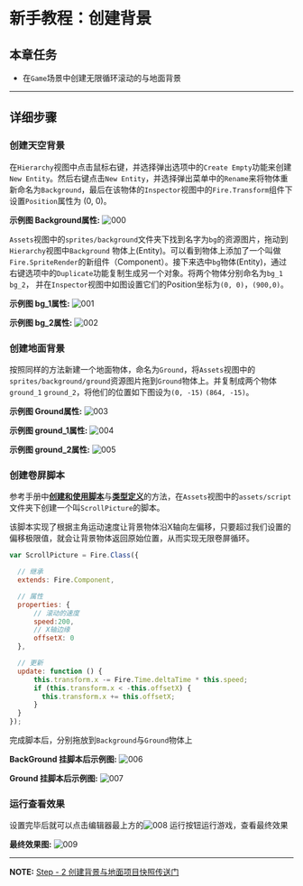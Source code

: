 # 新手教程：创建背景

## 本章任务
- 在`Game`场景中创建无限循环滚动的与地面背景

---

## 详细步骤

### 创建天空背景

在`Hierarchy`视图中点击鼠标右键，并选择弹出选项中的`Create Empty`功能来创建`New Entity`。然后右键点击`New Entity`，并选择弹出菜单中的`Rename`来将物体重新命名为`Background`，最后在该物体的`Inspector`视图中的`Fire.Transform`组件下设置`Position`属性为 (0, 0)。

**示例图 Background属性:**
![000](https://cloud.githubusercontent.com/assets/7564028/6842952/d0a8d9ba-d3d8-11e4-979f-3f842f95f987.png)

`Assets`视图中的`sprites/background`文件夹下找到名字为`bg`的资源图片，拖动到`Hierarchy`视图中`Background` 物体上(Entity)。可以看到物体上添加了一个叫做`Fire.SpriteRender`的新组件（Component）。接下来选中`bg`物体(Entity)，通过右键选项中的`Duplicate`功能复制生成另一个对象。将两个物体分别命名为`bg_1` `bg_2`， 并在`Inspector`视图中如图设置它们的Position坐标为`(0, 0)`，`(900,0)`。

**示例图 bg_1属性:**
![001](https://cloud.githubusercontent.com/assets/7564028/6843004/5b8c7334-d3d9-11e4-93c8-c32f8d4d8322.png)

**示例图 bg_2属性:**
![002](https://cloud.githubusercontent.com/assets/7564028/6843007/65eadbc2-d3d9-11e4-85ab-ed773b7d0fbd.png)

### 创建地面背景

按照同样的方法新建一个地面物体，命名为`Ground`，将`Assets`视图中的`sprites/background/ground`资源图片拖到`Ground`物体上。并复制成两个物体`ground_1` `ground_2`，将他们的位置如下图设为`(0, -15)` `(864, -15)`。

**示例图 Ground属性:**
![003](https://cloud.githubusercontent.com/assets/7564028/6843009/68a489a8-d3d9-11e4-9f35-2d9df96ac0bc.png)

**示例图 ground_1属性:**
![004](https://cloud.githubusercontent.com/assets/7564028/6843014/7d8be7d0-d3d9-11e4-98e0-323303486f3d.png)

**示例图 ground_2属性:**
![005](https://cloud.githubusercontent.com/assets/7564028/6843016/7ffe8900-d3d9-11e4-96a7-8dab6d3ca6e3.png)

### 创建卷屏脚本

参考手册中[**创建和使用脚本**](http://docs.fireball-x.com/zh/scripting/component/)与[**类型定义**](http://docs.fireball-x.com/zh/scripting/class/)的方法，在`Assets`视图中的`assets/script`文件夹下创建一个叫`ScrollPicture`的脚本。

该脚本实现了根据主角运动速度让背景物体沿X轴向左偏移，只要超过我们设置的偏移极限值，就会让背景物体返回原始位置，从而实现无限卷屏循环。

```js
var ScrollPicture = Fire.Class({

  // 继承
  extends: Fire.Component,

  // 属性
  properties: {
      // 滚动的速度
      speed:200,
      // X轴边缘
      offsetX: 0
  },

  // 更新
  update: function () {
      this.transform.x -= Fire.Time.deltaTime * this.speed;
      if (this.transform.x < -this.offsetX) {
        this.transform.x += this.offsetX;
      }
  }
});
```

完成脚本后，分别拖放到`Background`与`Ground`物体上

**BackGround 挂脚本后示例图:**
![006](https://cloud.githubusercontent.com/assets/7564028/6843018/835bc748-d3d9-11e4-849e-3aee381b85bc.png)

**Ground 挂脚本后示例图:**
![007](https://cloud.githubusercontent.com/assets/7564028/6843079/309b75f2-d3da-11e4-89b5-7fd2e93c3fb8.png)

### 运行查看效果

设置完毕后就可以点击编辑器最上方的![008](https://cloud.githubusercontent.com/assets/7564028/6843101/7917f008-d3da-11e4-8577-6e68a10c36c5.png) 运行按钮运行游戏，查看最终效果

**最终效果图:**
![009](https://cloud.githubusercontent.com/assets/7564028/6843104/7ad32c78-d3da-11e4-98ac-a769575ea9a5.png)

---

**NOTE:** [ Step - 2 创建背景与地面项目快照传送门](https://github.com/fireball-x/tutorial/commits/step-2)
